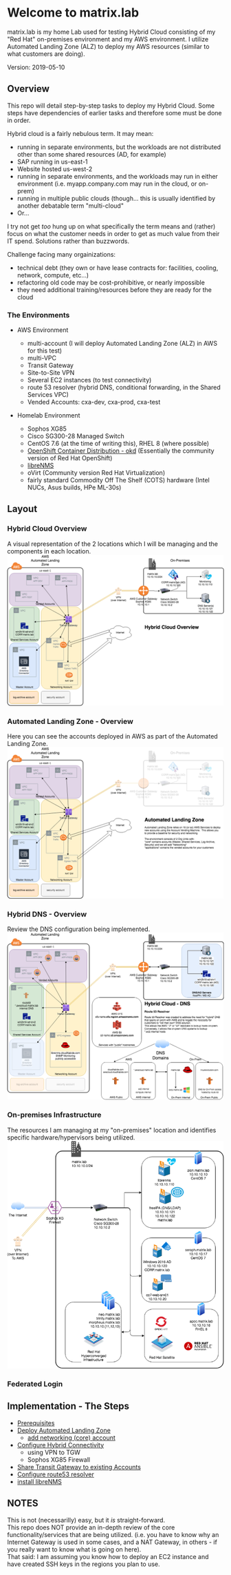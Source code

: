 # Welcome to matrix.lab
matrix.lab is my home Lab used for testing Hybrid Cloud consisting of my "Red Hat" on-premises environment and my AWS environment.  I utilize Automated Landing Zone (ALZ) to deploy my AWS resources (similar to what customers are doing).

Version: 2019-05-10

## Overview
This repo will detail step-by-step tasks to deploy my Hybrid Cloud.  Some steps have dependencies of earlier tasks and therefore some must be done in order.

Hybrid cloud is a fairly nebulous term.  It may mean:  
* running in separate environments, but the workloads are not distributed other than some shared resources (AD, for example)  
 * SAP running in us-east-1  
 * Website hosted us-west-2
* running in separate environments, and the workloads may run in either environment (i.e. myapp.company.com may run in the cloud, or on-prem)
* running in multiple public clouds (though... this is usually identified by another debatable term "multi-cloud"
* Or...

I  try not get *too* hung up on what specifically the term means and (rather) focus on what the customer needs in order to get as much value from their IT spend.  Solutions rather than buzzwords.  

Challenge facing many orgainizations:
* technical debt (they own or have lease contracts for:  facilities, cooling, network, compute, etc...)  
* refactoring old code may be cost-prohibitive, or nearly impossible
* they need additional training/resources before they are ready for the cloud

### The Environments
* AWS Environment 
  * multi-account (I will deploy Automated Landing Zone (ALZ) in AWS for this test)
  * multi-VPC 
  * Transit Gateway
  * Site-to-Site VPN
  * Several EC2 instances (to test connectivity)
  * route 53 resolver (hybrid DNS, conditional forwarding, in the Shared Services VPC)
  * Vended Accounts:  cxa-dev, cxa-prod, cxa-test

* Homelab Environment
  * Sophos XG85
  * Cisco SG300-28 Managed Switch
  * CentOS 7.6 (at the time of writing this), RHEL 8 (where possible)
  * [OpenShift Container Distribution - okd](https://okd.io) (Essentially the community version of Red Hat OpenShift)
  * [libreNMS](https://www.librenms.org/) 
  * oVirt (Community version Red Hat Virtualization)
  * fairly standard Commodity Off The Shelf (COTS) hardware (Intel NUCs, Asus builds, HPe ML-30s)  

## Layout
### Hybrid Cloud Overview
A visual representation of the 2 locations which I will be managing and the components in each location.  
![Hybrid Cloud - Homelab - Overview](Images/Hybrid_Cloud-Homelab-Overview.png)  
### Automated Landing Zone - Overview
Here you can see the accounts deployed in AWS as part of the Automated Landing Zone.  
![Hybrid Cloud - Homelab - Automated Landing Zone](Images/Hybrid_Cloud-Homelab-Automated_Landing_Zone.png)  
### Hybrid DNS - Overview
Review the DNS configuration being implemented.  
![Hybrid Cloud - DNS](Images/Hybrid_Cloud-Homelab-Automated_Landing_Zone-DNS.png)
### On-premises Infrastructure
The resources I am managing at my "on-premises" location and identifies specific hardware/hypervisors being utilized.  
![On-premises Infrastructure Overview](Images/On-Prem-Infrastructure.png)
### Federated Login


## Implementation - The Steps
- [Prerequisites](prerequisites.md)
- [Deploy Automated Landing Zone](automated_landing_zone.md)  
  - [add networking (core) account](update_alz_add_networking.md)
- [Configure Hybrid Connectivity](hybrid_connectivity.md)
  - using VPN to TGW  
  - Sophos XG85 Firewall  
- [Share Transit Gateway to existing Accounts](resource_share-TGW.md)  
- [Configure route53 resolver](route53resolver.md)
- [install libreNMS](install_libreNMS.md)


## NOTES
This is not (necessarilly) easy, but it *is* straight-forward.  
This repo does NOT provide an in-depth review of the core functionality/services that are being utilized.  (i.e. you have to know why an Internet Gateway is used in some cases, and a NAT Gateway, in others - if you really want to know what is going on here).  
That said: I am assuming you know how to deploy an EC2 instance and have created SSH keys in the regions you plan to use.  
